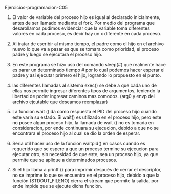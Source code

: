 Ejercicios-programacion-C05
1. El valor de variable del proceso hijo es igual al declarado inicialmente, antes de ser llamado mediante el fork. Por medio del programa que desarollamos pudimos evidenciar que la variable toma diferentes valores en cada proceso, es decir hay un x diferente en cada proceso.

2. Al tratar de escribir al mismo tiempo, el padre como el hijo en el archivo nuevo lo que va a pasar
 es que se tomara como prioridad, el proceso padre y luego se ejecutara el proceso hijo. 

3. En este programa se hizo uso del comando sleep(#) que realmente hace es parar un determinado tiempo #
por lo cual podemos hacer esperar el padre y asi ejecutar primero el hijo, logrando lo propuesto en el punto. 

4. las diferentes llamadas al sistema exec() se debe a que cada uno de ellas nos permite ingresar
diferentes tipos de argumentos, teniendo la libertad de poder ingresar caminos mas comodos. (arg0 y envp del archivo ejcutable que deseamos reemplazar)

5. La funcion wait () da como respuesta el PID del proceso hijo cuando este varia su estado.
Si wait() es utilizado en el proceso hijo, pero este no posee algun proceso hijo, la llamada de wait () no es tomada en consideracion, por ende continuara su ejecucion, debido a que no se encontrara el proceso hijo al cual se dio la orden de esperar.

6. Seria util hacer uso de la funcion waitpid() en casos cuando es requerido que se espere a que un proceso termine su ejecucion para ejecutar otro, sin necesidad de que este, sea un proceso hijo, ya que permite que se aplique a determinados procesos.

7. Si el hijo llama a printf () para imprimir después de cerrar el descriptor, no se imprime lo que se encuentra en
 el proceso hijo, debido a que la función (STDOUT_FILENO) cierra el stream que permite la salida, por ende impide que se ejecute dicha función.

